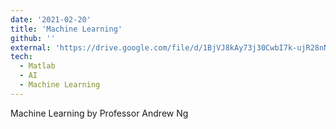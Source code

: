 ```yaml
---
date: '2021-02-20'
title: 'Machine Learning'
github: ''
external: 'https://drive.google.com/file/d/1BjVJ8kAy73j30CwbI7k-ujR28nNk0kbQ/view?usp=sharing'
tech:
  - Matlab
  - AI
  - Machine Learning
---
```


Machine Learning by Professor Andrew Ng
